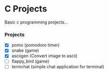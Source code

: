 # C Projects
Basic c programming projects...

### Projects
- [x] pomo (pomodoro timer)
- [x] snake (game)
- [x] asciigen (Convert image to ascii)
- [ ] flappy_bird (game)
- [ ] termchat (simple chat application for terminal)

